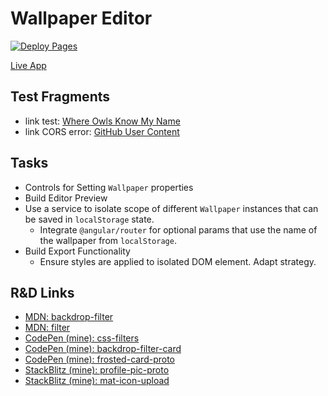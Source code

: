 # Wallpaper Editor

[![Deploy Pages](https://github.com/JaimeStill/wallpaper-editor/actions/workflows/deploy-pages.yml/badge.svg)](https://github.com/JaimeStill/wallpaper-editor/actions/workflows/deploy-pages.yml)  

[Live App](https://jaimestill.github.io/wallpaper-editor/)

## Test Fragments

* link test: [Where Owls Know My Name](https://townsquare.media/site/846/files/2018/03/rivers.jpg)
* link CORS error: [GitHub User Content](https://user-images.githubusercontent.com/14102723/84496451-f97e1a00-ac7a-11ea-9fb4-d7c02d77394b.jpg)

## Tasks

* Controls for Setting `Wallpaper` properties
* Build Editor Preview
* Use a service to isolate scope of different `Wallpaper` instances that can be saved in `localStorage` state.
    * Integrate `@angular/router` for optional params that use the name of the wallpaper from `localStorage`.
* Build Export Functionality
    * Ensure styles are applied to isolated DOM element. Adapt strategy.

## R&D Links

* [MDN: backdrop-filter](https://developer.mozilla.org/en-US/docs/Web/CSS/backdrop-filter)
* [MDN: filter](https://developer.mozilla.org/en-US/docs/Web/CSS/filter)
* [CodePen (mine): css-filters](https://codepen.io/JaimeStill/pen/WNrwmvX)
* [CodePen (mine): backdrop-filter-card](https://codepen.io/JaimeStill/pen/jOWqpWz)
* [CodePen (mine): frosted-card-proto](https://codepen.io/JaimeStill/pen/abdmdXp)
* [StackBlitz (mine): profile-pic-proto](https://stackblitz.com/edit/profile-pic-proto)
* [StackBlitz (mine): mat-icon-upload](https://stackblitz.com/edit/mat-icon-upload)
